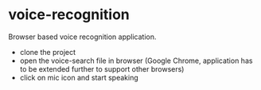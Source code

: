 # voice-recognition
Browser based voice recognition application.

* clone the project
* open the voice-search file in browser (Google Chrome, application has to be extended further to support other browsers)
* click on mic icon and start speaking

